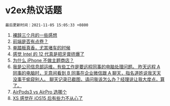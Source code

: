 # v2ex热议话题

`最后更新时间：2021-11-05 15:05:33 +0800`

1. [裸辞三个月的一些感想](https://www.v2ex.com/t/813107)
1. [前端是否有点卷？](https://www.v2ex.com/t/813069)
1. [单踏板真香，尤其堵车的时候](https://www.v2ex.com/t/813084)
1. [感觉 Intel 的 12 代真是把牙膏挤爆了](https://www.v2ex.com/t/813143)
1. [为什么 iPhone 不做主题商店？](https://www.v2ex.com/t/813186)
1. [我是公司信息部运维，有些工作是要远程同事的电脑处理问题。
昨天远程 A 同事的电脑时，无意间看到 B 同事在企业微信跟 A 聊天，指名道姓说我天天没事干偷窥别人。
聊天记录已截图，请问我该怎么办？经理说让我大度点，算了。](https://www.v2ex.com/t/813228)
1. [AirPods3 vs AirPro 选哪个](https://www.v2ex.com/t/813066)
1. [XS 感觉在 iOS15 后有些力不从心了](https://www.v2ex.com/t/813080)

